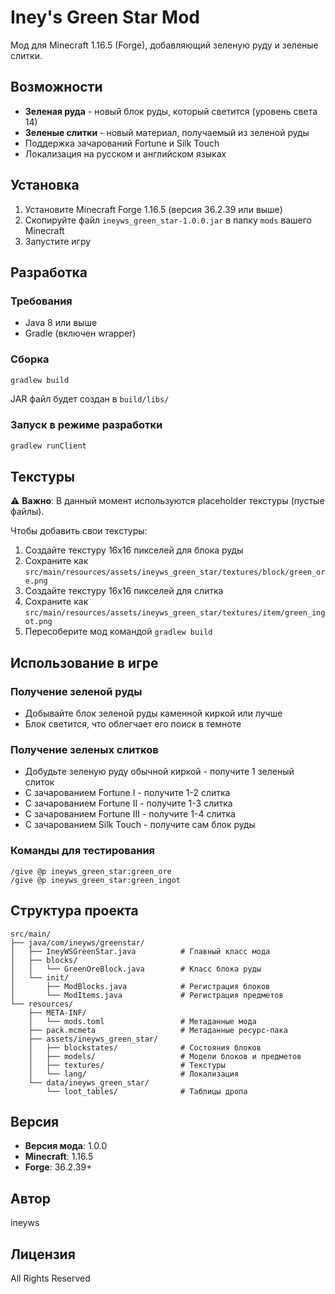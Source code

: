 # Iney's Green Star Mod

Мод для Minecraft 1.16.5 (Forge), добавляющий зеленую руду и зеленые слитки.

## Возможности

- **Зеленая руда** - новый блок руды, который светится (уровень света 14)
- **Зеленые слитки** - новый материал, получаемый из зеленой руды
- Поддержка зачарований Fortune и Silk Touch
- Локализация на русском и английском языках

## Установка

1. Установите Minecraft Forge 1.16.5 (версия 36.2.39 или выше)
2. Скопируйте файл `ineyws_green_star-1.0.0.jar` в папку `mods` вашего Minecraft
3. Запустите игру

## Разработка

### Требования

- Java 8 или выше
- Gradle (включен wrapper)

### Сборка

```bash
gradlew build
```

JAR файл будет создан в `build/libs/`

### Запуск в режиме разработки

```bash
gradlew runClient
```

## Текстуры

⚠️ **Важно**: В данный момент используются placeholder текстуры (пустые файлы).

Чтобы добавить свои текстуры:

1. Создайте текстуру 16x16 пикселей для блока руды
2. Сохраните как `src/main/resources/assets/ineyws_green_star/textures/block/green_ore.png`
3. Создайте текстуру 16x16 пикселей для слитка
4. Сохраните как `src/main/resources/assets/ineyws_green_star/textures/item/green_ingot.png`
5. Пересоберите мод командой `gradlew build`

## Использование в игре

### Получение зеленой руды

- Добывайте блок зеленой руды каменной киркой или лучше
- Блок светится, что облегчает его поиск в темноте

### Получение зеленых слитков

- Добудьте зеленую руду обычной киркой - получите 1 зеленый слиток
- С зачарованием Fortune I - получите 1-2 слитка
- С зачарованием Fortune II - получите 1-3 слитка
- С зачарованием Fortune III - получите 1-4 слитка
- С зачарованием Silk Touch - получите сам блок руды

### Команды для тестирования

```
/give @p ineyws_green_star:green_ore
/give @p ineyws_green_star:green_ingot
```

## Структура проекта

```
src/main/
├── java/com/ineyws/greenstar/
│   ├── IneyWSGreenStar.java          # Главный класс мода
│   ├── blocks/
│   │   └── GreenOreBlock.java        # Класс блока руды
│   └── init/
│       ├── ModBlocks.java            # Регистрация блоков
│       └── ModItems.java             # Регистрация предметов
└── resources/
    ├── META-INF/
    │   └── mods.toml                 # Метаданные мода
    ├── pack.mcmeta                   # Метаданные ресурс-пака
    ├── assets/ineyws_green_star/
    │   ├── blockstates/              # Состояния блоков
    │   ├── models/                   # Модели блоков и предметов
    │   ├── textures/                 # Текстуры
    │   └── lang/                     # Локализация
    └── data/ineyws_green_star/
        └── loot_tables/              # Таблицы дропа
```

## Версия

- **Версия мода**: 1.0.0
- **Minecraft**: 1.16.5
- **Forge**: 36.2.39+

## Автор

ineyws

## Лицензия

All Rights Reserved
